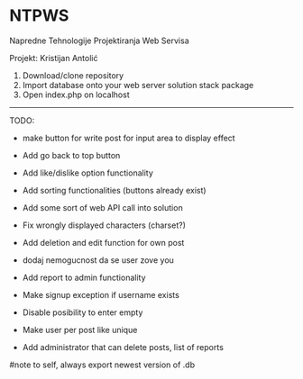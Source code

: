 # NTPWS

Napredne Tehnologije Projektiranja Web Servisa

Projekt: Kristijan Antolić

1. Download/clone repository
2. Import database onto your web server solution stack package
3. Open index.php on localhost


_______

TODO:

* make button for write post for input area to display effect
* Add go back to top button
* Add like/dislike option functionality
* Add sorting functionalities (buttons already exist)
* Add some sort of web API call into solution
* Fix wrongly displayed characters (charset?)
* Add deletion and edit function for own post 
* 	dodaj nemogucnost da se user zove you
* Add report to admin functionality
* Make signup exception if username exists
* Disable posibility to enter empty
* Make user per post like unique

* Add administrator that can delete posts, list of reports


#note to self, always export newest version of .db 